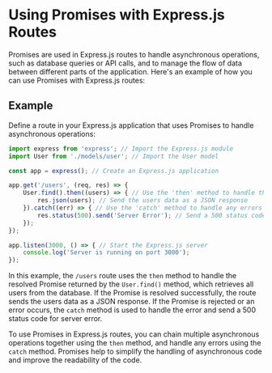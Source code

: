 # Using Promises with Express.js Routes

Promises are used in Express.js routes to handle asynchronous operations, such as database queries or API calls, and to manage the flow of data between different parts of the application. Here's an example of how you can use Promises with Express.js routes:

## Example

Define a route in your Express.js application that uses Promises to handle asynchronous operations:

```javascript
import express from 'express'; // Import the Express.js module
import User from './models/user'; // Import the User model

const app = express(); // Create an Express.js application

app.get('/users', (req, res) => {
    User.find().then((users) => { // Use the 'then' method to handle the resolved Promise
        res.json(users); // Send the users data as a JSON response
    }).catch((err) => { // Use the 'catch' method to handle any errors
        res.status(500).send('Server Error'); // Send a 500 status code for server error
    });
});

app.listen(3000, () => { // Start the Express.js server
    console.log('Server is running on port 3000');
});
```

In this example, the `/users` route uses the `then` method to handle the resolved Promise returned by the `User.find()` method, which retrieves all users from the database. If the Promise is resolved successfully, the route sends the users data as a JSON response. If the Promise is rejected or an error occurs, the `catch` method is used to handle the error and send a 500 status code for server error.

To use Promises in Express.js routes, you can chain multiple asynchronous operations together using the `then` method, and handle any errors using the `catch` method. Promises help to simplify the handling of asynchronous code and improve the readability of the code.
